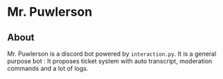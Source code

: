 # Mr. Puwlerson
## About

Mr. Puwlerson is a discord bot powered by `interaction.py`. It is a general purpose bot : It proposes ticket system with
auto transcript, moderation commands and a lot of logs.